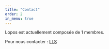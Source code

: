 ```yaml
---
title: "Contact"
order: 2
in_menu: true
---
```

Lopos est actuellement composée de 1 membres.

Pour nous contacter : [LLS](lesaouterluderick@gmail.com) 